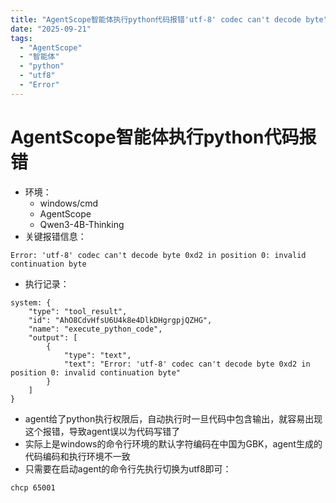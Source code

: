 ```yaml
---
title: "AgentScope智能体执行python代码报错'utf-8' codec can't decode byte"
date: "2025-09-21"
tags: 
  - "AgentScope"
  - "智能体"
  - "python"
  - "utf8"
  - "Error"
---
```

# AgentScope智能体执行python代码报错
- 环境：
  - windows/cmd
  - AgentScope
  - Qwen3-4B-Thinking
- 关键报错信息：
```
Error: 'utf-8' codec can't decode byte 0xd2 in position 0: invalid continuation byte
```
- 执行记录：
```
system: {
    "type": "tool_result",
    "id": "AhO8CdvHfsU6U4k8e4DlkDHgrgpjQZHG",
    "name": "execute_python_code",
    "output": [
        {
            "type": "text",
            "text": "Error: 'utf-8' codec can't decode byte 0xd2 in position 0: invalid continuation byte"
        }
    ]
}
```

- agent给了python执行权限后，自动执行时一旦代码中包含输出，就容易出现这个报错，导致agent误以为代码写错了
- 实际上是windows的命令行环境的默认字符编码在中国为GBK，agent生成的代码编码和执行环境不一致
- 只需要在启动agent的命令行先执行切换为utf8即可：
```sh
chcp 65001
```